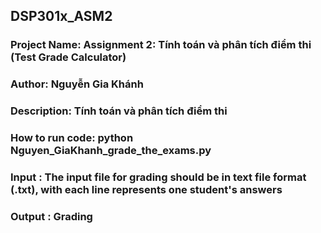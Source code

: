## DSP301x_ASM2

 
### Project Name: Assignment 2: Tính toán và phân tích điểm thi (Test Grade Calculator)
### Author: Nguyễn Gia Khánh
### Description: Tính toán và phân tích điểm thi 
### How to run code:  python  Nguyen_GiaKhanh_grade_the_exams.py
### Input : The input file for grading should be in text file format (.txt), with each line represents one student's answers
### Output : Grading
